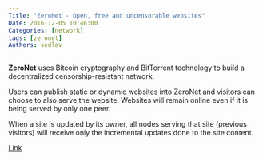```yaml
---
Title: "ZeroNet - Open, free and uncensorable websites"
Date: 2016-12-05 10:46:00
Categories: [network]
tags: [zeronet]
Authors: sedlav
---
```


**ZeroNet** uses Bitcoin cryptography and BitTorrent technology to build a decentralized censorship-resistant network.

Users can publish static or dynamic websites into ZeroNet and visitors can choose to also serve the website. Websites will remain online even if it is being served by only one peer.

When a site is updated by its owner, all nodes serving that site (previous visitors) will receive only the incremental updates done to the site content.

[Link](https://zeronet.io/)
